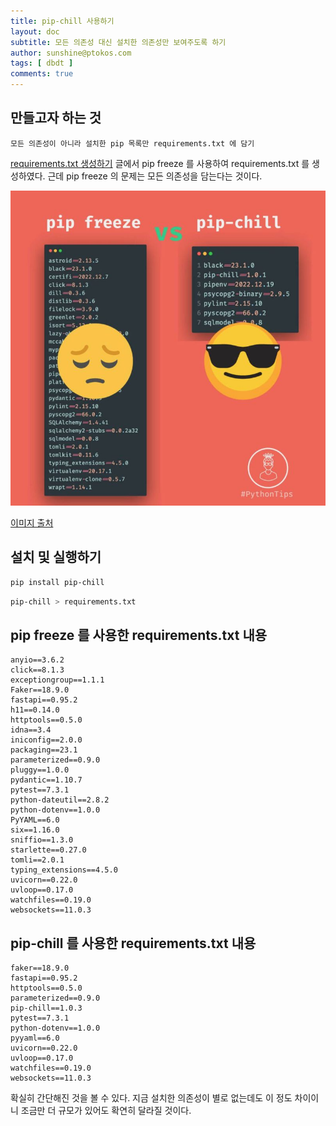```yaml
---
title: pip-chill 사용하기
layout: doc
subtitle: 모든 의존성 대신 설치한 의존성만 보여주도록 하기 
author: sunshine@ptokos.com
tags: [ dbdt ]
comments: true
---
```


## 만들고자 하는 것
`모든 의존성이 아니라 설치한 pip 목록만 requirements.txt 에 담기`

[requirements.txt 생성하기](/docs/dbdt/2023-05-25-requirements-txt/) 글에서 pip freeze 를 사용하여 requirements.txt 를 생성하였다.
근데 pip freeze 의 문제는 모든 의존성을 담는다는 것이다.

![12-1.jpeg](/assets/img/dbdt/12-1.jpeg)

[이미지 출처](https://www.linkedin.com/posts/anastasia-bereznevich_python-pip-pipabrfreeze-activity-7043471985187643392-nAn9?utm_source=share&utm_medium=member_desktop)


## 설치 및 실행하기
```bash
pip install pip-chill
```

```bash
pip-chill > requirements.txt
```


## pip freeze 를 사용한 requirements.txt 내용
```
anyio==3.6.2
click==8.1.3
exceptiongroup==1.1.1
Faker==18.9.0
fastapi==0.95.2
h11==0.14.0
httptools==0.5.0
idna==3.4
iniconfig==2.0.0
packaging==23.1
parameterized==0.9.0
pluggy==1.0.0
pydantic==1.10.7
pytest==7.3.1
python-dateutil==2.8.2
python-dotenv==1.0.0
PyYAML==6.0
six==1.16.0
sniffio==1.3.0
starlette==0.27.0
tomli==2.0.1
typing_extensions==4.5.0
uvicorn==0.22.0
uvloop==0.17.0
watchfiles==0.19.0
websockets==11.0.3
```

## pip-chill 를 사용한 requirements.txt 내용
```
faker==18.9.0
fastapi==0.95.2
httptools==0.5.0
parameterized==0.9.0
pip-chill==1.0.3
pytest==7.3.1
python-dotenv==1.0.0
pyyaml==6.0
uvicorn==0.22.0
uvloop==0.17.0
watchfiles==0.19.0
websockets==11.0.3
```

확실히 간단해진 것을 볼 수 있다. 지금 설치한 의존성이 별로 없는데도 이 정도 차이이니 조금만 더 규모가 있어도 확연히 달라질 것이다.
